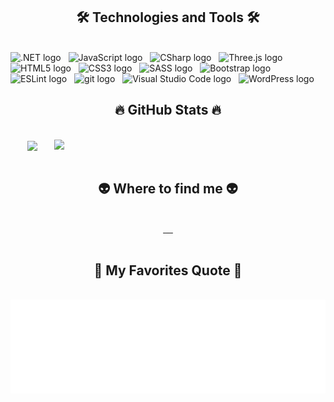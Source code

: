 <!-- -->
<a href="#" target="_blank">
 
</a>

<h2 align="center">🛠 Technologies and Tools 🛠</h2>
<br>
<!-- https://simpleicons.org/ -->
<span><img src="https://img.shields.io/badge/.NET-282C34?logo=dotnetlogoColor=F7DF1E" alt=".NET logo" title=".NET" height="25" /></span>
&nbsp;
<span><img src="https://img.shields.io/badge/JavaScript-282C34?logo=javascript&logoColor=F7DF1E" alt="JavaScript logo" title="JavaScript" height="25" /></span>
&nbsp;
<span><img src="https://img.shields.io/badge/CSharp-282C34?logo=cSharp-css&logoColor=38B2AC" alt="CSharp logo" title="CSharp" height="25" /></span>
&nbsp;
<span><img src="https://img.shields.io/badge/Three.js-282C34?logo=three.js&logoColor=FFFFFF" alt="Three.js logo" title="Three.js" height="25" /></span>
&nbsp;
<span><img src="https://img.shields.io/badge/HTML5-282C34?logo=html5&logoColor=E34F26" alt="HTML5 logo" title="HTML5" height="25" /></span>
&nbsp;
<span><img src="https://img.shields.io/badge/CSS3-282C34?logo=css3&logoColor=1572B6" alt="CSS3 logo" title="CSS3" height="25" /></span>
&nbsp;
<span><img src="https://img.shields.io/badge/Sass-282C34?logo=sass&logoColor=CC6699" alt="SASS logo" title="SASS" height="25" /></span>
&nbsp;
<span><img src="https://img.shields.io/badge/Bootstrap-282C34?logo=bootstrap&logoColor=7952B3" alt="Bootstrap logo" title="Bootstrap" height="25" /></span>
&nbsp;
<span><img src="https://img.shields.io/badge/ESLint-282C34?logo=eslint&logoColor=4B32C3" alt="ESLint logo" title="ESLint" height="25" /></span>
&nbsp;
<span><img src="https://img.shields.io/badge/git-282C34?logo=git&logoColor=F05032" alt="git logo" title="git" height="25" /></span>
&nbsp;
<span><img src="https://img.shields.io/badge/VS%20Code-282C34?logo=visual-studio-code&logoColor=007ACC" alt="Visual Studio Code logo" title="Visual Studio " height="25" /></span>
&nbsp;
<span><img src="https://img.shields.io/badge/WordPress-282C34?logo=wordPress&logoColor=21759B" alt="WordPress logo" title="WordPress" height="25" /></span>
&nbsp;

<br>
<h2 align="center">🔥 GitHub Stats 🔥</h2>
<!-- https://github.com/anuraghazra/github-readme-stats -->
<br>
<div align=center>
  <a href="#" title="tuantruong3001">
    <img width="315" align="center" src="https://github-readme-stats.vercel.app/api/top-langs/?username=tuantruong3001&hide=c%23,powershell,Mathematica,Ruby,Objective-C,Objective-C%2b%2b,Cuda&title_color=61dafb&text_color=ffffff&icon_color=61dafb&bg_color=20232a&langs_count=8&layout=compact&border_color=61dafb&hide_border=true" />
  </a>
  <a href="#" title="tuantruong3001">
    <img align="right" width="434" src="https://github-readme-stats.vercel.app/api?username=tuantruong3001&show_icons=true&theme=react&border_color=61dafb&hide_border=true" />
  </a>
</div>
<br>
<div align=center>
</div>
<div>
<h2 align="center">👽 Where to find me 👽</h2>
</div>
<br>
<!-- https://icons8.com -->
<div align="center">

  <a href="https://github.com/tuantruong3001" target="blank">
    <img src="https://img.icons8.com/bubbles/100/000000/facebook-new.png" alt="" />
  </a>
  <a href="https://github.com/tuantruong3001" target="blank">
    <img src="https://img.icons8.com/bubbles/100/000000/youtube-squared.png" alt="" />
  </a>
  <a href="https://github.com/tuantruong3001" target="blank">
    <img src="https://img.icons8.com/bubbles/100/000000/linkedin.png" alt="" />
  </a>
  <a href="https://github.com/tuantruong3001" target="blank">
    <img src="https://img.icons8.com/bubbles/100/000000/instagram.png" alt="" />
  </a>
  <a href="mailto:tuantruongvan3001@gmail.com" target="top">
    <img src="https://img.icons8.com/bubbles/100/000000/apple-mail.png" alt="" />
  </a>
</div>
<br>
<h2 align="center">📑 My Favorites Quote 📑</h2>
<br>
<a href="#" target="_blank">
  <img src="svg/tuantruong3001-quotes.svg" width="846" height="150" alt="trungquandev-official" />
</a>
